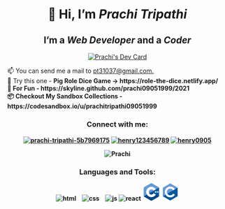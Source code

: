  <h1 align="center">👋 Hi, I’m <i>Prachi Tripathi</i></h1>
<h2 align="center"> I’m a <i>Web Developer</i> and a <i>Coder</i></h2>
<p align="center"><a href="https://app.daily.dev/prachi15"><img src="https://api.daily.dev/devcards/v2/dcMrcVpKVCaJJ5Ak6zM3N.png?type=default&r=6ua" width="356" alt="Prachi's Dev Card"/></a></p>
 📫 You can send me a mail to <a href = "mailto: pt31037@gmail.com">pt31037@gmail.com.</a><br>
 🎲 Try this one - <b>Pig Role Dice Game<b> -> https://role-the-dice.netlify.app/ <br>
 🚀 For Fun - https://skyline.github.com/prachi09051999/2021 <br>
 📦 Checkout My Sandbox Collections - https://codesandbox.io/u/prachitripathi09051999
  <h3 align="center">Connect with me:</h3>
   <p align="center">
   <a href="https://www.linkedin.com/in/prachi-tripathi-5b7969175/" target="blank"><img align="center" src="https://raw.githubusercontent.com/rahuldkjain/github-profile-readme-generator/master/src/images/icons/Social/linked-in-alt.svg" alt="prachi-tripathi-5b7969175" height="30" width="40" /></a>
  <a href="https://www.hackerrank.com/henry123456789" target="blank"><img align="center" src="https://raw.githubusercontent.com/rahuldkjain/github-profile-readme-generator/master/src/images/icons/Social/hackerrank.svg" alt="henry123456789" height="30" width="40" /></a>
   <a href="https://leetcode.com/henry0905/" target="blank"><img align="center" src="https://raw.githubusercontent.com/rahuldkjain/github-profile-readme-generator/master/src/images/icons/Social/leet-code.svg" alt="henry0905" height="30" width="40" /></a>
</p>
 <p align="center"> <img src="https://komarev.com/ghpvc/?username=prachi09051999&label=Profile%20views&color=0e75b6&style=flat" alt="Prachi" /></p>
 <h3 align="center">Languages and Tools:</h3>
 <p align="center">
  <img src="https://upload.wikimedia.org/wikipedia/commons/thumb/6/61/HTML5_logo_and_wordmark.svg/2048px-HTML5_logo_and_wordmark.svg.png" alt="html" width="auto" height="40">&nbsp;&nbsp;&nbsp;
  <img src='https://upload.wikimedia.org/wikipedia/commons/thumb/d/d5/CSS3_logo_and_wordmark.svg/1200px-CSS3_logo_and_wordmark.svg.png' alt="css" width="auto" height="40">&nbsp;&nbsp;&nbsp;
  <img src='https://upload.wikimedia.org/wikipedia/commons/6/6a/JavaScript-logo.png' height='40' width='auto' alt="js">
  <img src="https://upload.wikimedia.org/wikipedia/commons/thumb/a/a7/React-icon.svg/1280px-React-icon.svg.png" alt="react" width="auto" height="40"/>
  <img src="https://raw.githubusercontent.com/devicons/devicon/master/icons/cplusplus/cplusplus-original.svg" alt="C++" width="40" height="40"/>
  <img src="https://raw.githubusercontent.com/devicons/devicon/master/icons/c/c-original.svg" alt="C" width="40" height="40"/>
<p align="center"><br><br>

<!-- <p><img align="left" src="https://github-readme-stats.vercel.app/api/top-langs?username=prachi09051999&show_icons=true&locale=en&layout=compact" alt="prachi09051999" /><img align="center" src="https://github-readme-stats.vercel.app/api?username=prachi09051999&show_icons=true&locale=en" alt="prachi09051999" /></p> -->
